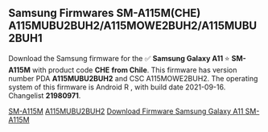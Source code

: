 <h2>Samsung Firmwares SM-A115M(CHE) A115MUBU2BUH2/A115MOWE2BUH2/A115MUBU2BUH1</h2>
Download the Samsung firmware for the ✅ <strong>Samsung Galaxy A11 </strong> ⭐ <strong>SM-A115M</strong> with product code <strong>CHE</strong> <strong> from Chile</strong>. This firmware has version number PDA <strong>A115MUBU2BUH2</strong> and CSC A115MOWE2BUH2. The operating system of this firmware is Android R , with build date 2021-09-16. Changelist <strong>21980971</strong>.


[SM-A115M](https://samfirm.shop/samsung/model/SM-A115M)
[A115MUBU2BUH2](https://samfirm.shop/samsung/pda/A115MUBU2BUH2)
[Download Firmware Samsung Galaxy A11 SM-A115M](https://samfirm.shop/samsung/firmware/457584)
